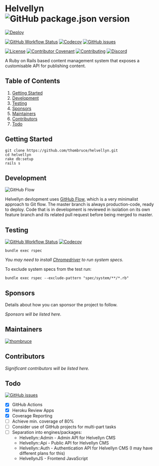 # Helvellyn ![GitHub package.json version](https://img.shields.io/github/package-json/v/thombruce/helvellyn)

[![Deploy](https://www.herokucdn.com/deploy/button.svg)](https://heroku.com/deploy)

[![GitHub Workflow Status](https://img.shields.io/github/workflow/status/thombruce/helvellyn/CI?logo=github)](https://github.com/thombruce/helvellyn/actions)
[![Codecov](https://img.shields.io/codecov/c/github/thombruce/helvellyn?logo=codecov)](https://codecov.io/gh/thombruce/helvellyn)
[![GitHub issues](https://img.shields.io/github/issues-raw/thombruce/helvellyn?logo=github)](https://github.com/thombruce/helvellyn/issues)

[![License](https://img.shields.io/badge/license-MIT-green.svg)](LICENSE)
[![Contributor Covenant](https://img.shields.io/badge/Contributor%20Covenant-v2.0%20adopted-ff69b4.svg)](CODE_OF_CONDUCT.md)
[![Contributing](https://img.shields.io/badge/contributions-welcome-blue.svg)](CONTRIBUTING.md)
[![Discord](https://img.shields.io/discord/697123984231366716?color=7289da&label=chat&logo=discord)](https://discord.gg/JDSh5dQ)

A Ruby on Rails based content management system that exposes a customisable API for publishing content.

## Table of Contents

1. [Getting Started](#getting-started)
2. [Development](#development)
3. [Testing](#testing)
4. [Sponsors](#sponsors)
5. [Maintainers](#maintainers)
6. [Contributors](#contributors)
7. [Todo](#todo)

## Getting Started

```shell
git clone https://github.com/thombruce/helvellyn.git
cd helvellyn
rake db:setup
rails s
```

## Development

![GitHub Flow](https://i.imgur.com/zE06Jon.png)

Helvellyn devlopment uses [GitHub Flow](https://guides.github.com/introduction/flow/), which is a very minimalist approach to Git flow. The master branch is always production-code, ready to deploy. Code that is in development is reviewed in isolation on its own feature branch and its related pull request before being merged to master.

## Testing

[![GitHub Workflow Status](https://img.shields.io/github/workflow/status/thombruce/helvellyn/CI?logo=github)](https://github.com/thombruce/helvellyn/actions)
[![Codecov](https://img.shields.io/codecov/c/github/thombruce/helvellyn?logo=codecov)](https://codecov.io/gh/thombruce/helvellyn)

```shell
bundle exec rspec
```

*You may need to install [Chromedriver](https://chromedriver.chromium.org/) to run system specs.*

To exclude system specs from the test run:

```shell
bundle exec rspec --exclude-pattern "spec/system/**/*.rb"
```

## Sponsors

Details about how you can sponsor the project to follow.

_Sponsors will be listed here._

## Maintainers

[![thombruce](https://avatars1.githubusercontent.com/u/3887509?s=60&v=4)](https://github.com/thombruce)

## Contributors

_Significant contributors will be listed here._

## Todo

[![GitHub issues](https://img.shields.io/github/issues-raw/thombruce/helvellyn?logo=github)](https://github.com/thombruce/helvellyn/issues)

- [x] GitHub Actions
- [x] Heroku Review Apps
- [x] Coverage Reporting
- [ ] Achieve min. coverage of 80%
- [ ] Consider use of GitHub projects for multi-part tasks
- [ ] Separation into engines/packages:
    - Helvellyn::Admin - Admin API for Helvellyn CMS
    - Helvellyn::Api - Public API for Helvellyn CMS
    - Helvellyn::Auth - Authentication API for Helvellyn CMS (I may have different plans for this)
    - HelvellynJS - Frontend JavaScript
